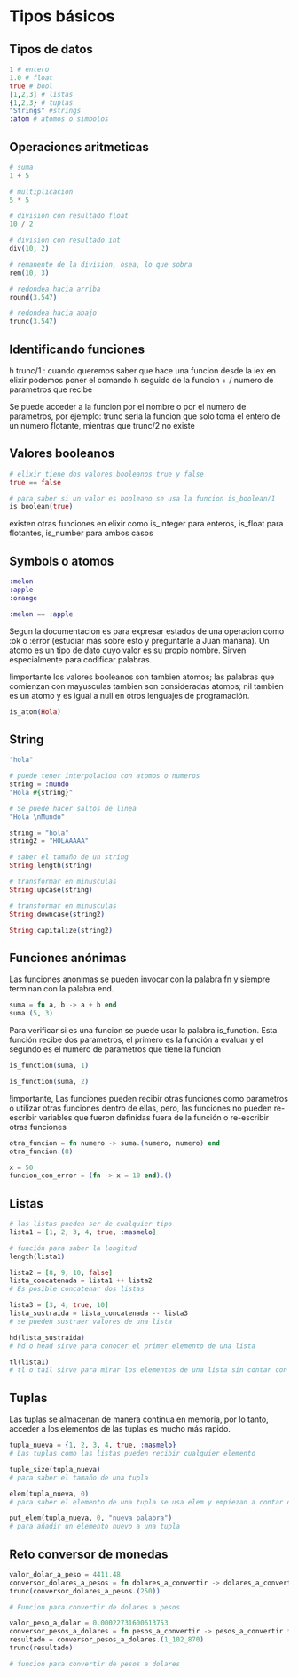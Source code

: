 # Tipos básicos

## Tipos de datos

<!-- livebook:{"force_markdown":true} -->

```elixir
1 # entero 
1.0 # float
true # bool
[1,2,3] # listas
{1,2,3} # tuplas
"Strings" #strings
:atom # atomos o simbolos
```

## Operaciones aritmeticas

```elixir
# suma
1 + 5
```

```elixir
# multiplicacion
5 * 5
```

```elixir
# division con resultado float
10 / 2
```

```elixir
# division con resultado int
div(10, 2)
```

```elixir
# remanente de la division, osea, lo que sobra
rem(10, 3)
```

```elixir
# redondea hacia arriba
round(3.547)
```

```elixir
# redondea hacia abajo
trunc(3.547)
```

## Identificando funciones

h trunc/1  : cuando queremos saber que hace una funcion desde la iex en elixir podemos poner el comando h seguido de la funcion + / numero de parametros que recibe

Se puede acceder a la funcion por el nombre o por el numero de parametros, por ejemplo: trunc seria la funcion que solo toma el entero de un numero flotante, mientras que trunc/2 no existe

## Valores booleanos

```elixir
# elixir tiene dos valores booleanos true y false
true == false
```

```elixir
# para saber si un valor es booleano se usa la funcion is_boolean/1
is_boolean(true)
```

existen otras funciones en elixir como is_integer para enteros, is_float para flotantes, is_number para ambos casos

## Symbols o atomos

```elixir
:melon
:apple
:orange
```

```elixir
:melon == :apple
```

Segun la documentacion es para expresar estados de una operacion como :ok o :error (estudiar más sobre esto y preguntarle a Juan mañana).
Un atomo es un tipo de dato cuyo valor es su propio nombre. Sirven especialmente para codificar palabras.

!importante los valores booleanos son tambien atomos; las palabras que comienzan con mayusculas tambien son consideradas atomos; nil tambien es un atomo y es igual a null en otros lenguajes de programación.

```elixir
is_atom(Hola)
```

## String

```elixir
"hola"
```

```elixir
# puede tener interpolacion con atomos o numeros
string = :mundo
"Hola #{string}"
```

```elixir
# Se puede hacer saltos de linea
"Hola \nMundo"
```

```elixir
string = "hola"
string2 = "HOLAAAAA"
```

```elixir
# saber el tamaño de un string
String.length(string)
```

```elixir
# transformar en minusculas
String.upcase(string)
```

```elixir
# transformar en minusculas
String.downcase(string2)
```

```elixir
String.capitalize(string2)
```

## Funciones anónimas

Las funciones anonimas se pueden invocar con la palabra fn y siempre terminan con la palabra end.

```elixir
suma = fn a, b -> a + b end
suma.(5, 3)
```

Para verificar si es una funcion se puede usar la palabra is_function. Esta función recibe dos parametros, el primero es la función a evaluar y el segundo es el numero de parametros que tiene la funcion

```elixir
is_function(suma, 1)
```

```elixir
is_function(suma, 2)
```

!importante, Las funciones pueden recibir otras funciones como parametros o utilizar otras funciones dentro de ellas, pero, las funciones no pueden re-escribir variables que fueron definidas fuera de la función o re-escribir otras funciones

```elixir
otra_funcion = fn numero -> suma.(numero, numero) end
otra_funcion.(8)
```

```elixir
x = 50
funcion_con_error = (fn -> x = 10 end).()
```

## Listas

```elixir
# las listas pueden ser de cualquier tipo
lista1 = [1, 2, 3, 4, true, :masmelo]
```

```elixir
# función para saber la longitud
length(lista1)
```

```elixir
lista2 = [8, 9, 10, false]
lista_concatenada = lista1 ++ lista2
# Es posible concatenar dos listas
```

```elixir
lista3 = [3, 4, true, 10]
lista_sustraida = lista_concatenada -- lista3
# se pueden sustraer valores de una lista
```

```elixir
hd(lista_sustraida)
# hd o head sirve para conocer el primer elemento de una lista
```

```elixir
tl(lista1)
# tl o tail sirve para mirar los elementos de una lista sin contar con el head
```

## Tuplas

Las tuplas se almacenan de manera continua en memoria, por lo tanto, acceder a los elementos de las tuplas es mucho más rapido.

```elixir
tupla_nueva = {1, 2, 3, 4, true, :masmelo}
# Las tuplas como las listas pueden recibir cualquier elemento
```

```elixir
tuple_size(tupla_nueva)
# para saber el tamaño de una tupla
```

```elixir
elem(tupla_nueva, 0)
# para saber el elemento de una tupla se usa elem y empiezan a contar desde indice 0
```

```elixir
put_elem(tupla_nueva, 0, "nueva palabra")
# para añadir un elemento nuevo a una tupla
```

## Reto conversor de monedas

```elixir
valor_dolar_a_peso = 4411.48
conversor_dolares_a_pesos = fn dolares_a_convertir -> dolares_a_convertir * valor_dolar_a_peso end
trunc(conversor_dolares_a_pesos.(250))

# Funcion para convertir de dolares a pesos
```

```elixir
valor_peso_a_dolar = 0.00022731600613753
conversor_pesos_a_dolares = fn pesos_a_convertir -> pesos_a_convertir * valor_peso_a_dolar end
resultado = conversor_pesos_a_dolares.(1_102_870)
trunc(resultado)

# funcion para convertir de pesos a dolares
```
